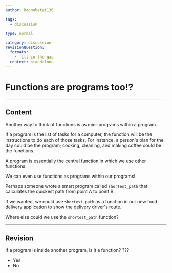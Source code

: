 ```yaml
---
author: kapnobatai136

tags:
  - discussion

type: normal

category: discussion
revisionQuestion:
  formats:
    - fill-in-the-gap
  context: standalone
---
```


# Functions are programs too!?

---
## Content

Another way to think of functions is as mini-programs within a program.

If a program is the list of tasks for a computer, the function will be the instructions to do each of those tasks. For instance, a person's plan for the day could be the program; cooking, cleaning, and making coffee could be the functions.

A program is essentially the central function in which we use other functions.

We can even use functions as programs within our programs!

Perhaps someone wrote a smart program called `shortest_path` that calculates the quickest path from point A to point B. 

If we wanted, we could use `shortest_path` as a function in our new food delivery application to show the delivery driver's route.

Where else could we use the `shortest_path` function?


---

## Revision

If a program is inside another program, is it a function?
???

- Yes
- No
